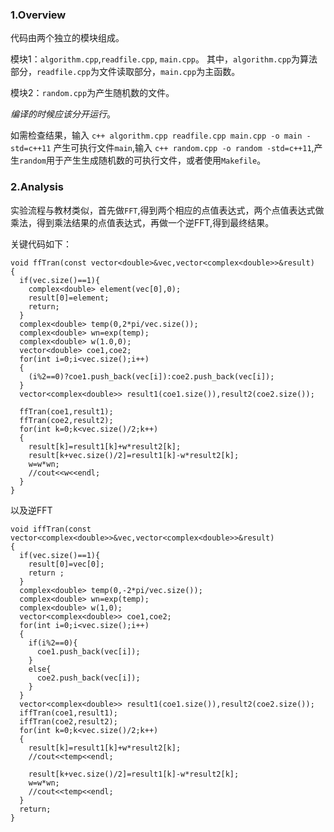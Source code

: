 ### 1.Overview

代码由两个独立的模块组成。

模块1：`algorithm.cpp`,`readfile.cpp`, `main.cpp`。
其中，`algorithm.cpp`为算法部分，`readfile.cpp`为文件读取部分，`main.cpp`为主函数。

模块2：`random.cpp`为产生随机数的文件。

*编译的时候应该分开运行*。

如需检查结果，输入
`c++ algorithm.cpp readfile.cpp main.cpp -o main -std=c++11`
产生可执行文件`main`,输入 `c++ random.cpp -o random -std=c++11`,产生`random`用于产生生成随机数的可执行文件，或者使用`Makefile`。

### 2.Analysis

实验流程与教材类似，首先做`FFT`,得到两个相应的点值表达式，两个点值表达式做乘法，得到乘法结果的点值表达式，再做一个逆FFT,得到最终结果。

关键代码如下：
```
void ffTran(const vector<double>&vec,vector<complex<double>>&result)
{
  if(vec.size()==1){
    complex<double> element(vec[0],0);
    result[0]=element;
    return;
  }
  complex<double> temp(0,2*pi/vec.size());
  complex<double> wn=exp(temp);
  complex<double> w(1.0,0);
  vector<double> coe1,coe2;
  for(int i=0;i<vec.size();i++)
  {
    (i%2==0)?coe1.push_back(vec[i]):coe2.push_back(vec[i]);
  }
  vector<complex<double>> result1(coe1.size()),result2(coe2.size());

  ffTran(coe1,result1);
  ffTran(coe2,result2);
  for(int k=0;k<vec.size()/2;k++)
  {
    result[k]=result1[k]+w*result2[k];
    result[k+vec.size()/2]=result1[k]-w*result2[k];
    w=w*wn;
    //cout<<w<<endl;
  }
}
```
以及逆FFT
```
void iffTran(const vector<complex<double>>&vec,vector<complex<double>>&result)
{
  if(vec.size()==1){
    result[0]=vec[0];
    return ;
  }
  complex<double> temp(0,-2*pi/vec.size());
  complex<double> wn=exp(temp);
  complex<double> w(1,0);
  vector<complex<double>> coe1,coe2;
  for(int i=0;i<vec.size();i++)
  {
    if(i%2==0){
      coe1.push_back(vec[i]);
    }
    else{
      coe2.push_back(vec[i]);
    }
  }
  vector<complex<double>> result1(coe1.size()),result2(coe2.size());
  iffTran(coe1,result1);
  iffTran(coe2,result2);
  for(int k=0;k<vec.size()/2;k++)
  {
    result[k]=result1[k]+w*result2[k];
    //cout<<temp<<endl;

    result[k+vec.size()/2]=result1[k]-w*result2[k];
    w=w*wn;
    //cout<<temp<<endl;
  }
  return;
}
```

